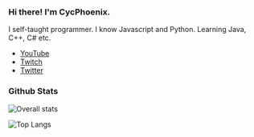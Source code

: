 ### Hi there! I'm CycPhoenix.
I self-taught programmer. I know Javascript and Python. Learning Java, C++, C# etc.
- [YouTube](https://www.youtube.com/channel/UCYy7MKw-f1vZiU4izz9WQOg)
- [Twitch](https://www.twitch.tv/cycphoenix)
- [Twitter](https://twitter.com/CycPhoenix_)

### Github Stats
![Overall stats](https://github-readme-stats.vercel.app/api?username=CycPhoenix&theme=yeblu&show_icons=true&count_private=true)

<!-- ![Languages](https://github-readme-stats.vercel.app/api/top-langs/?username=CycPhoenix&theme=yeblu&show_icons=true&count_private=true) -->
![Top Langs](https://github-readme-stats.vercel.app/api/top-langs/?username=CycPhoenix&theme=yeblu&show_icons=true&count_private=true&layout=compact)


<!--
**CycPhoenix/CycPhoenix** is a ✨ _special_ ✨ repository because its `README.md` (this file) appears on your GitHub profile.

Here are some ideas to get you started:

- 🔭 I’m currently working on ...
- 🌱 I’m currently learning ...
- 👯 I’m looking to collaborate on ...
- 🤔 I’m looking for help with ...
- 💬 Ask me about ...
- 📫 How to reach me: ...
- 😄 Pronouns: ...
- ⚡ Fun fact: ...
-->
